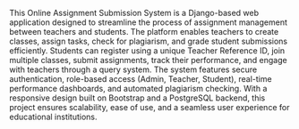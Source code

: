 This Online Assignment Submission System is a Django-based web application designed to streamline the process of assignment management between teachers and students. The platform enables teachers to create classes, assign tasks, check for plagiarism, and grade student submissions efficiently. Students can register using a unique Teacher Reference ID, join multiple classes, submit assignments, track their performance, and engage with teachers through a query system. The system features secure authentication, role-based access (Admin, Teacher, Student), real-time performance dashboards, and automated plagiarism checking. With a responsive design built on Bootstrap and a PostgreSQL backend, this project ensures scalability, ease of use, and a seamless user experience for educational institutions.
